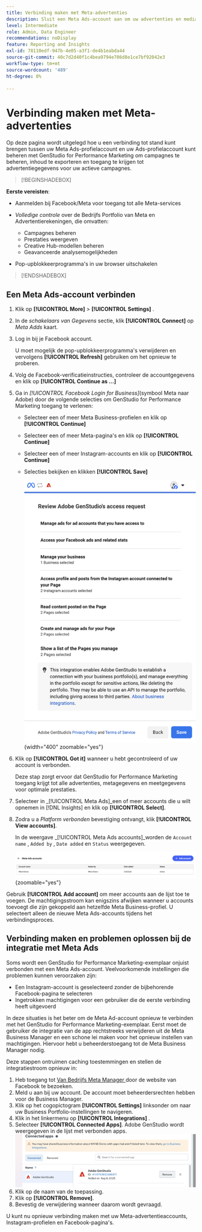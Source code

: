 ```yaml
---
title: Verbinding maken met Meta-advertenties
description: Sluit een Meta Ads-account aan om uw advertenties en media te activeren en te controleren met Adobe GenStudio for Performance Marketing.
level: Intermediate
role: Admin, Data Engineer
recommendations: noDisplay
feature: Reporting and Insights
exl-id: 78110edf-947b-4e05-a3f1-de4b1eabda44
source-git-commit: 40c7d2d40f1c4bea9794e706d8e1ce7bf92042e3
workflow-type: tm+mt
source-wordcount: '489'
ht-degree: 0%

---
```


# Verbinding maken met Meta-advertenties

Op deze pagina wordt uitgelegd hoe u een verbinding tot stand kunt brengen tussen uw Meta Ads-profielaccount en uw Ads-profielaccount kunt beheren met GenStudio for Performance Marketing om campagnes te beheren, inhoud te exporteren en toegang te krijgen tot advertentiegegevens voor uw actieve campagnes.

>[!BEGINSHADEBOX]

**Eerste vereisten**:

- Aanmelden bij Facebook/Meta voor toegang tot alle Meta-services

- _Volledige controle_ over de Bedrijfs Portfolio van Meta en Advertentierekeningen, die omvatten:

   - Campagnes beheren
   - Prestaties weergeven
   - Creative Hub-modellen beheren
   - Geavanceerde analysemogelijkheden

- Pop-upblokkeerprogramma&#39;s in uw browser uitschakelen

>[!ENDSHADEBOX]

## Een Meta Ads-account verbinden

1. Klik op **[!UICONTROL More]** > **[!UICONTROL Settings]** .

1. In de _schakelaars van Gegevens_ sectie, klik **[!UICONTROL Connect]** op _Meta Adds_ kaart.

1. Log in bij je Facebook account.

   U moet mogelijk de pop-upblokkeerprogramma&#39;s verwijderen en vervolgens **[!UICONTROL Refresh]** gebruiken om het opnieuw te proberen.

1. Volg de Facebook-verificatieinstructies, controleer de accountgegevens en klik op **[!UICONTROL Continue as ...]**

1. Ga in _[!UICONTROL Facebook Login for Business]_(symbool Meta naar Adobe) door de volgende selecties om GenStudio for Performance Marketing toegang te verlenen:

   - Selecteer een of meer Meta Business-profielen en klik op **[!UICONTROL Continue]**
   - Selecteer een of meer Meta-pagina&#39;s en klik op **[!UICONTROL Continue]**
   - Selecteer een of meer Instagram-accounts en klik op **[!UICONTROL Continue]**
   - Selecties bekijken en klikken **[!UICONTROL Save]**

     ![ de selecties van het Overzicht ](/help/assets/meta/meta-review-selections.png " Selecties van het Overzicht "){width="400" zoomable="yes"}

1. Klik op **[!UICONTROL Got it]** wanneer u hebt gecontroleerd of uw account is verbonden.

   Deze stap zorgt ervoor dat GenStudio for Performance Marketing toegang krijgt tot alle advertenties, metagegevens en meetgegevens voor optimale prestaties.

1. Selecteer in _[!UICONTROL Meta Ads]_een of meer accounts die u wilt opnemen in [!DNL Insights] en klik op **[!UICONTROL Select]**.

1. Zodra u a _Platform verbonden_ bevestiging ontvangt, klik **[!UICONTROL View accounts]**.

   In de weergave _[!UICONTROL Meta Ads accounts]_worden de `Account name` , `Added by` , `Date added` en `Status` weergegeven.

   ![ de rekeningenlijst van Meta ](/help/assets/meta/meta-accounts-list.png " Lijst van verbonden rekeningen van Meta "){zoomable="yes"}

Gebruik **[!UICONTROL Add account]** om meer accounts aan de lijst toe te voegen. De machtigingsstroom kan enigszins afwijken wanneer u accounts toevoegt die zijn gekoppeld aan hetzelfde Meta Business-profiel. U selecteert alleen de nieuwe Meta Ads-accounts tijdens het verbindingsproces.

## Verbinding maken en problemen oplossen bij de integratie met Meta Ads

Soms wordt een GenStudio for Performance Marketing-exemplaar onjuist verbonden met een Meta Ads-account. Veelvoorkomende instellingen die problemen kunnen veroorzaken zijn:

- Een Instagram-account is geselecteerd zonder de bijbehorende Facebook-pagina te selecteren
- Ingetrokken machtigingen voor een gebruiker die de eerste verbinding heeft uitgevoerd

In deze situaties is het beter om de Meta Ad-account opnieuw te verbinden met het GenStudio for Performance Marketing-exemplaar. Eerst moet de gebruiker de integratie van de app rechtstreeks verwijderen uit de Meta Business Manager en een schone lei maken voor het opnieuw instellen van machtigingen. Hiervoor hebt u beheerderstoegang tot de Meta Business Manager nodig.

Deze stappen ontruimen caching toestemmingen en stellen de integratiestroom opnieuw in:

1. Heb toegang tot [ Van Bedrijfs Meta Manager ](https://business.facebook.com) door de website van Facebook te bezoeken.
1. Meld u aan bij uw account. De account moet beheerdersrechten hebben voor de Business Manager.
1. Klik op het cogopictogram **[!UICONTROL Settings]** linksonder om naar uw Business Portfolio-instellingen te navigeren.
1. Klik in het linkermenu op **[!UICONTROL Integrations]** .
1. Selecteer **[!UICONTROL Connected Apps]**. Adobe GenStudio wordt weergegeven in de lijst met verbonden apps.
   ![ Van Bedrijfs Meta Manager Verbonden Apps ](./meta-connected-apps.png " Meta Business Manager Verbonden Apps ruit ")
1. Klik op de naam van de toepassing.
1. Klik op **[!UICONTROL Remove]**.
1. Bevestig de verwijdering wanneer daarom wordt gevraagd.

U kunt nu opnieuw verbinding maken met uw Meta-advertentieaccounts, Instagram-profielen en Facebook-pagina&#39;s.
